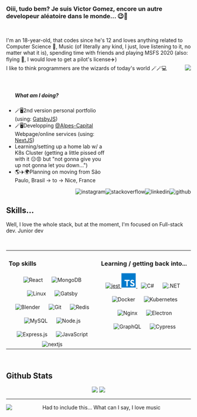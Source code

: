 ### Oiii, tudo bem? Je suis Victor Gomez, encore un autre developeur aléatoire dans le monde... 😉👋  
  

<br/>  

I'm an 18-year-old, that codes since he's 12 and loves anything related to Computer Science 🥰, Music (of literally any kind, I just, love listening to it, no matter what it is), spending time with friends and playing MSFS 2020 (also: flying 🤤, I would love to get a pilot's license✈️)<br/> 
<img src="https://readme-typing-svg.herokuapp.com?font=JetBrains++Mono&color=FFBA48&size=30&multiline=true&height=100&lines=What+am+I+doing%3F+;Just%2C+coding+a+dinosaur..." align="right" />
I like to think programmers are the wizards of today's world 🪄🪄💻  

<br/>  
<ul align='left' width='50%' style='width: 50%;'>
   <h5> What am I doing?</h5>
   <li>🪄🖥️2nd version personal portfolio (using: <a href='https://www.gatsbyjs.com/'>GatsbyJS</a>)</li>

   <li>🪄🖥️Developping <a href='https://github.com/Alpes-Capital'>@Alpes-Capital</a> Webpage/online services (using: <a href='https://nextjs.org/'>NextJS</a>)</li>
  <li>Learning/setting up a home lab w/ a K8s Cluster (getting a little pissed off with it 😑😡 but "not gonna give you up not gonna let you down...")</li>
  <li>🌎✈️🌍Planning on moving from São Paulo, Brasil -> to -> Nice, France</li>  
</ul> 

<p align='center' width='50px'>
  <a href="https://github.com/Vicg853" target="_blank" align="right">
    <img src=https://img.shields.io/badge/github-%2324292e.svg?&style=for-the-badge&logo=github&logoColor=white alt=github style="margin-bottom: 5px;" align="right" />
  </a>
  <a href="https://linkedin.com/in/victor-rosa-gomez-15953a171" target="_blank" align="right">
   <img src=https://img.shields.io/badge/linkedin-%231E77B5.svg?&style=for-the-badge&logo=linkedin&logoColor=white alt=linkedin style="margin-bottom: 5px;" align="right" />
  </a>
  <a href="https://stackoverflow.com/users/11699778" target="_blank" align="right">
   <img src=https://img.shields.io/badge/stackoverflow-%23F28032.svg?&style=for-the-badge&logo=stackoverflow&logoColor=white alt=stackoverflow style="margin-bottom: 5px;" align="right" />
  </a>
  <a href="https://instagram.com/victor_g853" target="_blank" align="right">
   <img src=https://img.shields.io/badge/instagram-%23000000.svg?&style=for-the-badge&logo=instagram&logoColor=white alt=instagram style="margin-bottom: 5px;" align="right" />
  </a>  
</p>


<br/>  


## Skills...  
Well, I love the whole stack, but at the moment, I'm focused on Full-stack dev. Junior dev

<br/>  

<table align="center"><tr><td valign="top" width="50%">

### Top skills 
<div align="center">  
<img style="margin: 10px" src="https://profilinator.rishav.dev/skills-assets/react-original-wordmark.svg" alt="React" height="50" />  
<img style="margin: 10px" src="https://profilinator.rishav.dev/skills-assets/mongodb-original-wordmark.svg" alt="MongoDB" height="50" />  
<img style="margin: 10px" src="https://profilinator.rishav.dev/skills-assets/linux-original.svg" alt="Linux" height="50" />  
<img style="margin: 10px" src="https://profilinator.rishav.dev/skills-assets/gatsby.png" alt="Gatsby" height="50" />  
<img style="margin: 10px" src="https://profilinator.rishav.dev/skills-assets/blender_community_badge_white.svg" alt="Blender" height="50" />  
<img style="margin: 10px" src="https://profilinator.rishav.dev/skills-assets/git-scm-icon.svg" alt="Git" height="50" />  
<img style="margin: 10px" src="https://profilinator.rishav.dev/skills-assets/redis-original-wordmark.svg" alt="Redis" height="50" />  
<img style="margin: 10px" src="https://profilinator.rishav.dev/skills-assets/mysql-original-wordmark.svg" alt="MySQL" height="50" />  
<img style="margin: 10px" src="https://profilinator.rishav.dev/skills-assets/nodejs-original-wordmark.svg" alt="Node.js" height="50" />  
<img style="margin: 10px" src="https://profilinator.rishav.dev/skills-assets/express-original-wordmark.svg" alt="Express.js" height="50" />  
<img style="margin: 10px" src="https://profilinator.rishav.dev/skills-assets/javascript-original.svg" alt="JavaScript" height="50" />  
<img src="https://camo.githubusercontent.com/8c05b5bd744a8809e53a261afe7cbfddf885da1388cd3e2226e5ca57ba10009a/68747470733a2f2f6d656469612e646973636f72646170702e6e65742f6174746163686d656e74732f3832363834343539343436343438393439342f3836363738383938383533383538353132382f363837343734373037333361326632663662363137353733373437353632363832653634363537363266363936643637326636653635373837343661373332653336333333333338363533333632333132653730366536372e706e673f77696474683d343535266865696768743d343939" alt="nextjs" width="40" height="40"/>
</div>

</td><td valign="top" width="50%">



### Learning / getting back into...  
<div align="center">
<a href="https://jestjs.io" target="_blank" rel="noreferrer"> <img src="https://www.vectorlogo.zone/logos/jestjsio/jestjsio-icon.svg" alt="jest" width="40" height="40"/> </a>
<a href="https://www.typescriptlang.org/" target="_blank" rel="noreferrer"> <img src="https://raw.githubusercontent.com/devicons/devicon/master/icons/typescript/typescript-original.svg" alt="typescript" width="40" height="40"/> </a>
<img style="margin: 10px" src="https://profilinator.rishav.dev/skills-assets/csharp-original.svg" alt="C#" height="50" />  
<img style="margin: 10px" src="https://profilinator.rishav.dev/skills-assets/dot-net-original-wordmark.svg" alt=".NET" height="50" />  
<img style="margin: 10px" src="https://profilinator.rishav.dev/skills-assets/docker-original-wordmark.svg" alt="Docker" height="50" />  
<img style="margin: 10px" src="https://profilinator.rishav.dev/skills-assets/kubernetes-icon.svg" alt="Kubernetes" height="50" />  
<img style="margin: 10px" src="https://profilinator.rishav.dev/skills-assets/nginx-original.svg" alt="Nginx" height="50" />  
<img style="margin: 10px" src="https://profilinator.rishav.dev/skills-assets/electron-original.svg" alt="Electron" height="50" />  
<img style="margin: 10px" src="https://profilinator.rishav.dev/skills-assets/graphql.png" alt="GraphQL" height="50" />  
<img style="margin: 10px" src="https://cloud.githubusercontent.com/assets/1268976/20607953/d7ae489c-b24a-11e6-9cc4-91c6c74c5e88.png" alt="Cypress" height="35" />  
</div>  

  


</td></tr></table>  

<br/>  


## Github Stats  

<p align='center'>
<img src="https://github-readme-stats.vercel.app/api?username=Vicg853&show_icons=true&count_private=true&hide_border=true&bg_color=1b1b1b&layout=compact&title_color=ffba48&text_color=ffffff&icon_color=ffba48" /> 

<img src="https://github-readme-stats.vercel.app/api/top-langs/?username=Vicg853&hide_border=true&layout=compact&bg_color=1b1b1b&title_color=ffba48&text_color=ffffff&icon_color=ffba48" />
</p>
  
---
<p align='center'>
  <img src="https://spotify-github-profile.vercel.app/api/view?uid=4g83ywu4zt61daj30y15af90l&cover_image=true&theme=default" align="left" />
  Had to include this... What can I say, I love music
</p>
